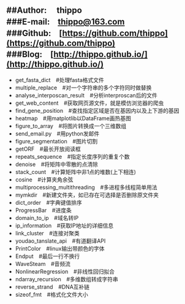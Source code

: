 ##Author: 　**thippo**   
###E-mail:　[thippo@163.com](mailto:thippo@163.com)   
###Github:　[https://github.com/thippo](https://github.com/thippo)   
###Blog:　[http://thippo.github.io/](http://thippo.github.io/)   
---

 - get_fasta_dict　#处理fasta格式文件
 - multiple_replace　#对一个字符串的多个字符同时做替换
 - analyse_interposcan_result　#分析interproscan后的文件
 - get_web_content　#获取网页源文件，就是模仿浏览器的爬虫
 - find_gene_position　#查找指定区域是否在基因内以及上下游的基因
 - heatmap　#用matplotlib以DataFrame画热基图
 - figure_to_array　#将图片转换成一个三维数组
 - send_email.py　#用python发邮件
 - figure_segmentation　#图片切割
 - getORF　#最长开放阅读框
 - repeats_sequence　#指定长度序列的重复个数
 - denoise　#将矩阵中零散的点清除
 - stack_count　#计算矩阵中非1点的堆数(上下相连)
 - cosine　#计算夹角余弦
 - multiprocessing_multithreading　#多进程多线程简单用法
 - mymkdir　#新建文件夹，如已存在可选择是否删除原文件夹
 - dict_order　#字典键值排序
 - ProgressBar　#进度条
 - domain_to_ip　#域名转IP
 - ip_information　#获取IP地址的详细信息
 - link_cluster　#连接对聚类
 - youdao_tanslate_api　#有道翻译API
 - PrintColor　#linux输出带颜色的字体
 - Endput　#最后一行不换行
 - WaveSteam　#音频流
 - NonlinearRegression　#非线性回归拟合
 - ndarray_recursion　#多维数组转成字符串
 - reverse_strand　#DNA互补链
 - sizeof_fmt　#格式化文件大小
